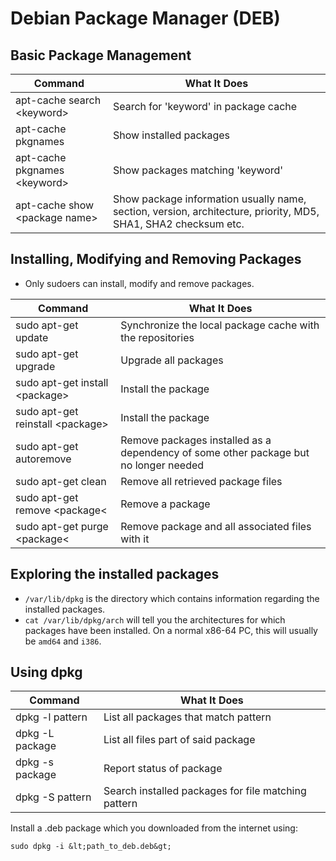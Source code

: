 # Debian Package Manager (DEB)

## Basic Package Management

<center>

| Command | What It Does |
| --- | --- |
| apt-cache search &lt;keyword&gt; | Search for 'keyword' in package cache |
| apt-cache pkgnames | Show installed packages |
| apt-cache pkgnames &lt;keyword&gt; | Show packages matching 'keyword' | 
| apt-cache show &lt;package name&gt; | Show package information usually name, section, version, architecture, priority, MD5, SHA1, SHA2 checksum etc. |

</center>

## Installing, Modifying and Removing Packages

* Only sudoers can install, modify and remove packages. 

<center>

| Command | What It Does |
| --- | --- |
| sudo apt-get update | Synchronize the local package cache with the repositories |
| sudo apt-get upgrade | Upgrade all packages |
| sudo apt-get install &lt;package&gt; | Install the package |
| sudo apt-get reinstall &lt;package&gt; | Install the package |
| sudo apt-get autoremove | Remove packages installed as a dependency of some other package but no longer needed |
| sudo apt-get clean | Remove all retrieved package files |
| sudo apt-get remove &lt;package&lt; | Remove a package |
| sudo apt-get purge &lt;package&lt; | Remove package and all associated files with it | 

</center>

## Exploring the installed packages

* `/var/lib/dpkg` is the directory which contains information regarding the installed packages.
* `cat /var/lib/dpkg/arch` will tell you the architectures for which packages have been installed. On a normal x86-64 PC, this will usually be `amd64` and `i386`.

## Using dpkg

<center>

| Command | What It Does |
| --- | --- | 
| dpkg -l pattern | List all packages that match pattern |
| dpkg -L package | List all files part of said package |
| dpkg -s package | Report status of package |
| dpkg -S pattern | Search installed packages for file matching pattern |

</center>

Install a .deb package which you downloaded from the internet using:

`sudo dpkg -i &lt;path_to_deb.deb&gt;`
